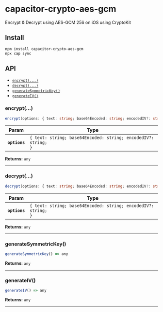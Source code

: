 # capacitor-crypto-aes-gcm

Encrypt & Decrypt using AES-GCM 256 on iOS using CryptoKit

## Install

```bash
npm install capacitor-crypto-aes-gcm
npx cap sync
```

## API

<docgen-index>

* [`encrypt(...)`](#encrypt)
* [`decrypt(...)`](#decrypt)
* [`generateSymmetricKey()`](#generatesymmetrickey)
* [`generateIV()`](#generateiv)

</docgen-index>

<docgen-api>
<!--Update the source file JSDoc comments and rerun docgen to update the docs below-->

### encrypt(...)

```typescript
encrypt(options: { text: string; base64Encoded: string; encodedIV?: string; }) => any
```

| Param         | Type                                                                      |
| ------------- | ------------------------------------------------------------------------- |
| **`options`** | <code>{ text: string; base64Encoded: string; encodedIV?: string; }</code> |

**Returns:** <code>any</code>

--------------------


### decrypt(...)

```typescript
decrypt(options: { text: string; base64Encoded: string; encodedIV?: string; }) => any
```

| Param         | Type                                                                      |
| ------------- | ------------------------------------------------------------------------- |
| **`options`** | <code>{ text: string; base64Encoded: string; encodedIV?: string; }</code> |

**Returns:** <code>any</code>

--------------------


### generateSymmetricKey()

```typescript
generateSymmetricKey() => any
```

**Returns:** <code>any</code>

--------------------


### generateIV()

```typescript
generateIV() => any
```

**Returns:** <code>any</code>

--------------------

</docgen-api>
